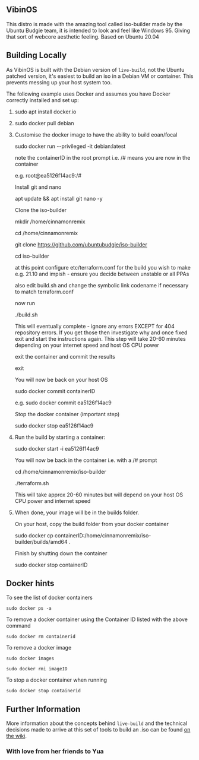 ## VibinOS

This distro is made with the amazing tool called iso-builder made by the Ubuntu Budgie team, it is intended to look and feel like Windows 95. Giving that sort of webcore aesthetic feeling. Based on Ubuntu 20.04

## Building Locally

As VibinOS is built with the Debian version of `live-build`, not the Ubuntu patched version, it's easiest to build an iso in a Debian VM or container. This prevents messing up your host system too.

The following example uses Docker and assumes you have Docker correctly installed and set up:

 1) sudo apt install docker.io

 2) sudo docker pull debian

 3) Customise the docker image to have the ability to build eoan/focal

    sudo docker run --privileged -it debian:latest

    note the containerID in the root prompt i.e. /# means you are now in the container
    
    e.g. root@ea5126f14ac9:/#

    Install git and nano

    apt update && apt install git nano -y

    Clone the iso-builder

    mkdir /home/cinnamonremix
    
    cd /home/cinnamonremix
    
    git clone https://github.com/ubuntubudgie/iso-builder
    
    cd iso-builder
    
    at this point configure etc/terraform.conf for the build you wish to make e.g. 21.10 and impish - ensure you decide between unstable or all PPAs

    also edit build.sh and change the symbolic link codename if necessary to match terraform.conf
    
    now run

    ./build.sh

    This will eventually complete - ignore any errors EXCEPT for 404 repository errors.  If you get those then investigate why and once fixed exit and start the instructions again.  This step will take 20-60 minutes depending on your internet speed and host OS CPU power

    exit the container and commit the results

    exit
    
    You will now be back on your host OS
    
    sudo docker commit containerID 
    
    e.g.   sudo docker commit ea5126f14ac9

    Stop the docker container (important step)

    sudo docker stop ea5126f14ac9



 3) Run the build by starting a container:

    sudo docker start -i ea5126f14ac9
    
    You will now be back in the container i.e. with a /# prompt

    cd /home/cinnamonremix/iso-builder

    ./terraform.sh
    
    This will take approx 20-60 minutes but will depend on your host OS CPU power and internet speed

 4) When done, your image will be in the builds folder.

    On your host, copy the build folder from your docker container

    sudo docker cp containerID:/home/cinnamonremix/iso-builder/builds/amd64 .

    Finish by shutting down the container

    sudo docker stop containerID

## Docker hints

To see the list of docker containers

    sudo docker ps -a

To remove a docker container using the Container ID listed with the above command

    sudo docker rm containerid
    
To remove a docker image

    sudo docker images
    
    sudo docker rmi imageID

To stop a docker container when running

    sudo docker stop containerid



## Further Information

More information about the concepts behind `live-build` and the technical decisions made to arrive at this set of tools to build an .iso can be found [on the wiki](https://github.com/elementary/os/wiki/Building-iso-Images).

### With love from her friends to Yua
